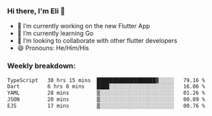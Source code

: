 ### Hi there, I'm Eli 👋
- 🔭 I’m currently working on the new Flutter App
- 🌱 I’m currently learning Go
- 🦄 I’m looking to collaborate with other flutter developers
- 😄 Pronouns: He/Him/His

### Weekly breakdown:
<!--START_SECTION:waka-->

```txt
TypeScript   30 hrs 15 mins  ███████████████████▓░░░░░   79.16 %
Dart         6 hrs 8 mins    ████░░░░░░░░░░░░░░░░░░░░░   16.06 %
YAML         28 mins         ▒░░░░░░░░░░░░░░░░░░░░░░░░   01.26 %
JSON         20 mins         ▒░░░░░░░░░░░░░░░░░░░░░░░░   00.89 %
EJS          17 mins         ▒░░░░░░░░░░░░░░░░░░░░░░░░   00.76 %
```

<!--END_SECTION:waka-->
